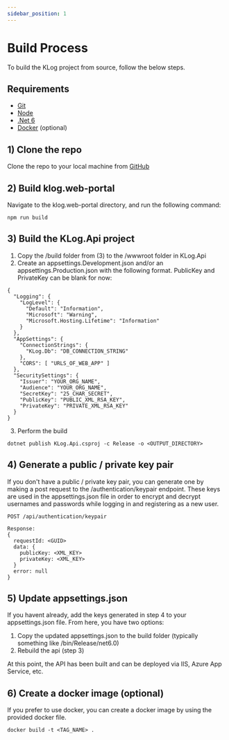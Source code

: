 ```yaml
---
sidebar_position: 1
---
```


# Build Process

To build the KLog project from source, follow the below steps.

## Requirements

- [Git](https://git-scm.com/)
- [Node](https://nodejs.org/en/)
- [.Net 6](https://dotnet.microsoft.com/en-us/download/dotnet/6.0)
- [Docker](https://www.docker.com/) (optional)

## 1) Clone the repo

Clone the repo to your local machine from
[GitHub](https://github.com/KTech-Industries/KLog)

## 2) Build klog.web-portal

Navigate to the klog.web-portal directory, and run the following command:

```
npm run build
```

## 3) Build the KLog.Api project

1. Copy the /build folder from (3) to the /wwwroot folder in KLog.Api
2. Create an appsettings.Development.json and/or an appsettings.Production.json
   with the following format. PublicKey and PrivateKey can be blank for now:

```
{
  "Logging": {
    "LogLevel": {
      "Default": "Information",
      "Microsoft": "Warning",
      "Microsoft.Hosting.Lifetime": "Information"
    }
  },
  "AppSettings": {
    "ConnectionStrings": {
      "KLog.Db": "DB_CONNECTION_STRING"
    },
    "CORS": [ "URLS_OF_WEB_APP" ]
  },
  "SecuritySettings": {
    "Issuer": "YOUR_ORG_NAME",
    "Audience": "YOUR_ORG_NAME",
    "SecretKey": "25_CHAR_SECRET",
    "PublicKey": "PUBLIC_XML_RSA_KEY",
    "PrivateKey": "PRIVATE_XML_RSA_KEY"
  }
}
```

3. Perform the build

```
dotnet publish KLog.Api.csproj -c Release -o <OUTPUT_DIRECTORY>
```

## 4) Generate a public / private key pair

If you don't have a public / private key pair, you can generate one by making
a post request to the /authentication/keypair endpoint. These keys are used
in the appsettings.json file in order to encrypt and decrypt usernames and
passwords while logging in and registering as a new user.

```
POST /api/authentication/keypair

Response:
{
  requestId: <GUID>
  data: {
    publicKey: <XML_KEY>
    privateKey: <XML_KEY>
  }
  error: null
}
```

## 5) Update appsettings.json

If you havent already, add the keys generated in step 4 to your appsettings.json
file. From here, you have two options:

1. Copy the updated appsettings.json to the build folder
   (typically something like /bin/Release/net6.0)
2. Rebuild the api (step 3)

At this point, the API has been built and can be deployed via IIS, Azure App
Service, etc.

## 6) Create a docker image (optional)

If you prefer to use docker, you can create a docker image by using the provided
docker file.

```
docker build -t <TAG_NAME> .
```
